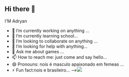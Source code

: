 ## Hi there 👋
I'M Adryan

- 🔭 I’m currently working on anything ...
- 🌱 I’m currently learning school...
- 👯 I’m looking to collaborate on anything ...
- 🤔 I’m looking for help with anything...
- 💬 Ask me about games ...
- 📫 How to reach me: just come and say hello...
- 😄 Pronouns: nois é masculo apaixonado em femeas ...
- ⚡ Fun fact:nois e brasileiro...
-->![](https://tenor.com/pt-BR/view/gekko-valorant-game-dance-riot-game-gif-8383597356430799630)
